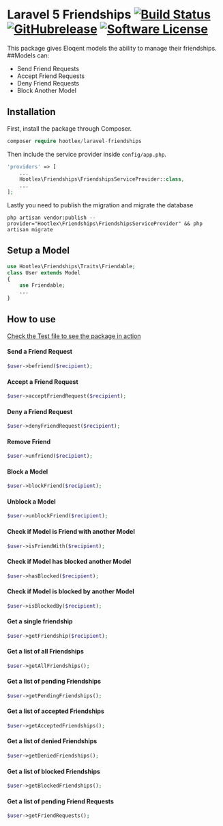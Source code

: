 # Laravel 5 Friendships [![Build Status](https://travis-ci.org/hootlex/laravel-friendships.svg?branch=master)](https://travis-ci.org/hootlex/laravel-friendships) [![GitHubrelease](https://img.shields.io/github/release/hootlex/Laravel-Friendships.svg?style=flat)](https://packagist.org/packages/hootlex/laravel-friendship)  [![Software License](https://img.shields.io/badge/license-MIT-brightgreen.svg?style=flat-square)](LICENSE)


This package gives Eloqent models the ability to manage their friendships.
##Models can:
- Send Friend Requests
- Accept Friend Requests
- Deny Friend Requests
- Block Another Model

## Installation

First, install the package through Composer.

```php
composer require hootlex/laravel-friendships
```

Then include the service provider inside `config/app.php`.

```php
'providers' => [
    ...
    Hootlex\Friendships\FriendshipsServiceProvider::class,
    ...
];
```
Lastly you need to publish the migration and migrate the database

```
php artisan vendor:publish --provider="Hootlex\Friendships\FriendshipsServiceProvider" && php artisan migrate
```
## Setup a Model
```php
use Hootlex\Friendships\Traits\Friendable;
class User extends Model
{
    use Friendable;
    ...
}
```

## How to use 
[Check the Test file to see the package in action](https://github.com/hootlex/laravel-friendships/blob/master/tests/FriedshipsTest.php)

#### Send a Friend Request
```php
$user->befriend($recipient);
```

#### Accept a Friend Request
```php
$user->acceptFriendRequest($recipient);
```

#### Deny a Friend Request
```php
$user->denyFriendRequest($recipient);
```

#### Remove Friend
```php
$user->unfriend($recipient);
```

#### Block a Model
```php
$user->blockFriend($recipient);
```

#### Unblock a Model
```php
$user->unblockFriend($recipient);
```

#### Check if Model is Friend with another Model
```php
$user->isFriendWith($recipient);
```

#### Check if Model has blocked another Model
```php
$user->hasBlocked($recipient);
```

#### Check if Model is blocked by another Model
```php
$user->isBlockedBy($recipient);
```

#### Get a single friendship
```php
$user->getFriendship($recipient);
```

#### Get a list of all Friendships
```php
$user->getAllFriendships();
```

#### Get a list of pending Friendships
```php
$user->getPendingFriendships();
```

#### Get a list of accepted Friendships
```php
$user->getAcceptedFriendships();
```

#### Get a list of denied Friendships
```php
$user->getDeniedFriendships();
```

#### Get a list of blocked Friendships
```php
$user->getBlockedFriendships();
```

#### Get a list of pending Friend Requests
```php
$user->getFriendRequests();
```
